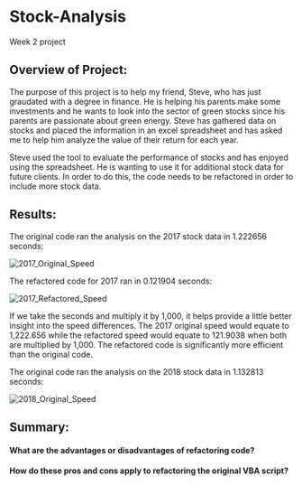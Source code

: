 # Stock-Analysis
Week 2 project
## Overview of Project:
The purpose of this project is to help my friend, Steve, who has just graudated with a degree in finance.  He is helping his parents make some investments and he wants to look into the sector of green stocks since his parents are passionate about green energy.  Steve has gathered data on stocks and placed the information in an excel spreadsheet and has asked me to help him analyze the value of their return for each year.  

Steve used the tool to evaluate the performance of stocks and has enjoyed using the spreadsheet.  He is wanting to use it for additional stock data for future clients.  In order to do this, the code needs to be refactored in order to include more stock data.

## Results:
The original code ran the analysis on the 2017 stock data in 1.222656 seconds:

![2017_Original_Speed](https://user-images.githubusercontent.com/107599510/179860079-4585cc90-e31e-47e6-a83a-355e0d31e708.png)

The refactored code for 2017 ran in 0.121904 seconds:

![2017_Refactored_Speed](https://user-images.githubusercontent.com/107599510/179860182-dad3bacd-abd3-486a-ad7d-f688f06d5d4d.png)

If we take the seconds and multiply it by 1,000, it helps provide a little better insight into the speed differences.  The 2017 original speed would equate to 1,222.656 while the refactored speed would equate to 121.9038 when both are multiplied by 1,000.  The refactored code is significantly more efficient than the original code.

The original code ran the analysis on the 2018 stock data in 1.132813 seconds:

![2018_Original_Speed](https://user-images.githubusercontent.com/107599510/179860561-a80ae301-dc1c-4301-88e6-c5578bb58f36.png)


## Summary:

#### What are the advantages or disadvantages of refactoring code?

#### How do these pros and cons apply to refactoring the original VBA script?
